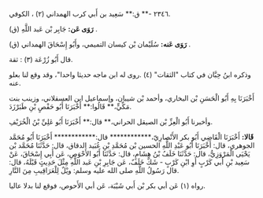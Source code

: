 ٢٣٤٦ -** ق:** سَعِيد بن أَبي كرب الهمداني (٢) ، الكوفي.

**رَوَى عَن:** جَابِر بْن عَبد اللَّهِ (ق) .

**رَوَى عَنه:** سُلَيْمان بْن كيسان التميمي، وأَبُو إِسْحَاقَ الهمداني (ق) .

قال أَبُو زُرْعَة (٣) : ثقة.

وذكره ابنُ حِبَّان في كتاب "الثقات" (٤) .روى له ابن ماجه حديثا واحدا"، وقد وقع لنا بعلو عنه.

أَخْبَرَنَا بِهِ أَبُو الْحَسَنِ بْن البخاري، وأحمد بْن شيبان، وإسماعيل ابن العسقلاني، وزينب بنت مَكِّيٍّ،** قَالُوا:** أَخْبَرَنَا أَبُو حَفْصٍ بْنِ طَبَرْزَدَ.

وأخبرنا أَبُو الْعِزِّ بْن الصيقل الحراني،** قال:** أَخْبَرَنَا أَبُو عَلِيِّ بْنُ الْخُرَيْفِ.

**قَالا:** أَخْبَرَنَا الْقَاضِي أَبُو بكر الأَنْصارِيّ،************ قال:************ أَخْبَرَنَا أَبُو مُحَمَّد الجوهري، قال: أَخْبَرَنَا أَبُو عَبْدِ اللَّهِ الحسين بْن مُحَمَّدِ بْنِ عُبَيد الدقاق، قال: حَدَّثَنَا مُحَمَّد بْن يَحْيَى الْمَرْوَزِيُّ، قال: حَدَّثَنَا خَلَفُ بْنُ هِشَامٍ، قال: حَدَّثَنَا أَبُو الأَحْوَصِ، عَن أَبِي إِسْحَاقَ، عَنْ سَعِيد بْنِ أَبي كَرْبٍ أَوِ ابْنِ كَرْبٍ - شَكَّ خَلَفٌ، عَن جَابِرِ بْنِ عَبد اللَّهِ مِثْلَ حَدِيثٍ قَبْلَهُ، قال: قال رَسُولُ اللَّهِ صلى الله عليه وسلم: ويْلٌ لِلْعَرَاقِيبِ مِنَ النَّارِ.

رواه (١) عَن أبي بكر بْن أَبي شَيْبَة، عَن أبي الأَحوص، فوقع لنا بدلا عاليا.